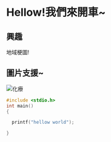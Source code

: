# Hellow!我們來開車~

## 興趣
地域梗圖!
## 圖片支援~
![化療](https://www.mrplayer.tw/photos/shares/fun_201710032/59d3530f3dd90.jpg)

```c
#include <stdio.h>
int main()
{

  printf("hellow world");

}
```

